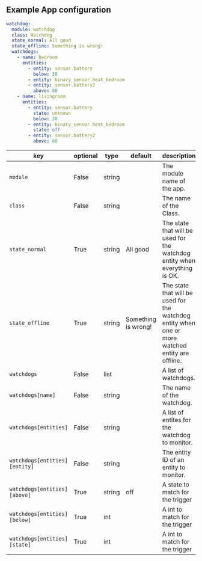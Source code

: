 
## Example App configuration

```yaml
watchdog:
  module: watchdog
  class: Watchdog
  state_normal: All good
  state_offline: Something is wrong!
  watchdogs:
    - name: bedroom
      entities:
        - entity: sensor.battery
          below: 30
        - entity: binary_sensor.heat_bedroom
        - entity: sensor.battery2
          above: 80
    - name: livingroom
      entities:
        - entity: sensor.battery
          state: unknown
          below: 30
        - entity: binary_sensor.heat_bedroom
          state: off
        - entity: sensor.battery2
          above: 80
```

key | optional | type | default | description
-- | -- | -- | -- | --
`module` | False | string | | The module name of the app.
`class` | False | string | | The name of the Class.
`state_normal` | True | string | All good | The state that will be used for the watchdog entity when everything is OK.
`state_offline` | True | string | Something is wrong! | The state that will be used for the watchdog entity when one or more watched entity are offline.
`watchdogs` | False | list | | A list of watchdogs.
`watchdogs[name]` | False | string | | The name of the watchdog.
`watchdogs[entities]` | False | string | | A list of entites for the watchdog to monitor.
`watchdogs[entities][entity]` | False | string | | The entity ID of an entity to monitor.
`watchdogs[entities][above]` | True | string | off | A state to match for the trigger
`watchdogs[entities][below]` | True | int | | A int to match for the trigger
`watchdogs[entities][state]` | True | int | | A int to match for the trigger
